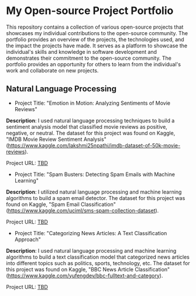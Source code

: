 # My Open-source Project Portfolio

This repository contains a collection of various open-source projects that showcases my individual contributions to the open-source community. The portfolio provides an overview of the projects, the technologies used, and the impact the projects have made. It serves as a platform to showcase the individual's skills and knowledge in software development and demonstrates their commitment to the open-source community. The portfolio provides an opportunity for others to learn from the individual's work and collaborate on new projects.

## Natural Language Processing

- Project Title: "Emotion in Motion: Analyzing Sentiments of Movie Reviews"

**Description**: I used natural language processing techniques to build a sentiment analysis model that classified movie reviews as positive, negative, or neutral. The dataset for this project was found on Kaggle, "IMDB Movie Review Sentiment Analysis" (https://www.kaggle.com/lakshmi25npathi/imdb-dataset-of-50k-movie-reviews).

Project URL: [TBD](#)

- Project Title: "Spam Busters: Detecting Spam Emails with Machine Learning"

**Description**: I utilized natural language processing and machine learning algorithms to build a spam email detector. The dataset for this project was found on Kaggle, "Spam Email Classification" (https://www.kaggle.com/uciml/sms-spam-collection-dataset).

Project URL: [TBD](#)

- Project Title: "Categorizing News Articles: A Text Classification Approach"

**Description**: I used natural language processing and machine learning algorithms to build a text classification model that categorized news articles into different topics such as politics, sports, technology, etc. The dataset for this project was found on Kaggle, "BBC News Article Classification" (https://www.kaggle.com/yufengdev/bbc-fulltext-and-category).

Project URL: [TBD](#)
